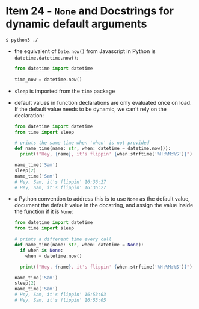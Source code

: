 # Item 24 - `None` and Docstrings for dynamic default arguments

```shell
$ python3 ./
```

- the equivalent of `Date.now()` from Javascript in Python is
  `datetime.datetime.now()`:

  ```python
  from datetime import datetime

  time_now = datetime.now()
  ```
- `sleep` is imported from the `time` package
- default values in function declarations are only evaluated once on load. If
  the default value needs to be dynamic, we can't rely on the declaration:

  ```python
  from datetime import datetime
  from time import sleep

  # prints the same time when 'when' is not provided
  def name_time(name: str, when: datetime = datetime.now()):
    print(f"Hey, {name}, it's flippin' {when.strftime('%H:%M:%S')}")

  name_time('Sam')
  sleep(2)
  name_time('Sam')
  # Hey, Sam, it's flippin' 16:36:27
  # Hey, Sam, it's flippin' 16:36:27
  ```
- a Python convention to address this is to use `None` as the default value,
  document the default value in the docstring, and assign the value inside the
  function if it is `None`:

  ```python
  from datetime import datetime
  from time import sleep

  # prints a different time every call
  def name_time(name: str, when: datetime = None):
    if when is None:
      when = datetime.now()

    print(f"Hey, {name}, it's flippin' {when.strftime('%H:%M:%S')}")

  name_time('Sam')
  sleep(2)
  name_time('Sam')
  # Hey, Sam, it's flippin' 16:53:03
  # Hey, Sam, it's flippin' 16:53:05
  ```
